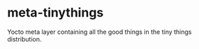 # meta-tinythings
Yocto meta layer containing all the good things in the tiny things distribution. 
